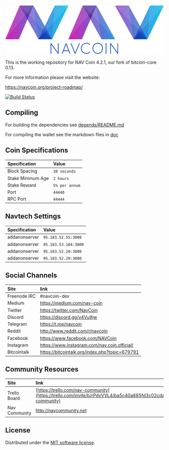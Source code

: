 ![NavCoin](./img/logo-extended.png)

This is the working repository for NAV Coin 4.2.1, our fork of bitcoin-core 0.13.

For more information please visit the website:

https://navcoin.org/project-roadmap/

[![Build Status](https://travis-ci.org/NAVCoin/navcoin-core.svg?branch=master)](https://travis-ci.org/NAVCoin/navcoin-core)

## Compiling

For building the dependencies see [depends/README.md](depends/README.md)

For compiling the wallet see the markdown files in [doc](doc)

## Coin Specifications

| Specification     | Value          |
| :---------------- | :------------- |
| Block Spacing     | `30 seconds`   |
| Stake Minimum Age | `2 hours`      |
| Stake Reward      | `5% per annum` |
| Port              | `44440`        |
| RPC Port          | `44444`        |

## Navtech Settings

| Specification | Value                |
| :------------ | :------------------- |
| addanonserver | `95.183.52.55:3000`  |
| addanonserver | `95.183.53.184:3000` |
| addanonserver | `95.183.52.28:3000`  |
| addanonserver | `95.183.52.29:3000`  |

## Social Channels

| Site         | link                                           |
| :----------- | :--------------------------------------------- |
| Freenode IRC | #navcoin-dev                                   |
| Medium       | https://medium.com/nav-coin                    |
| Twitter      | https://twitter.com/NavCoin                    |
| Discord      | https://discord.gg/y4Vu9jw                     |
| Telegram     | https://t.me/navcoin                           |
| Reddit       | http://www.reddit.com/r/navcoin                |
| Facebook     | https://www.facebook.com/NAVCoin               |
| Instagram    | https://www.instagram.com/nav.coin.official/   |
| Bitcointalk  | https://bitcointalk.org/index.php?topic=679791 |

## Community Resources

| Site          | link                                                                                                                    |
| :------------ | :---------------------------------------------------------------------------------------------------------------------- |
| Trello Board  | [https://trello.com/nav-community](https://trello.com/invite/b/rPdvVVL4/ba5c40a885fd3c02cda2a8b406ff7124/nav-community) |
| Nav Community | http://navcommunity.net                                                                                                 |



License
---------------------
Distributed under the [MIT software license](http://www.opensource.org/licenses/mit-license.php).
